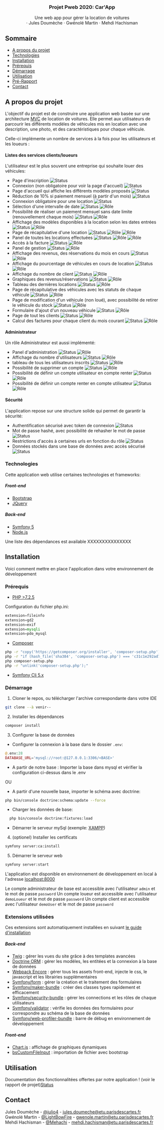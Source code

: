 <br />
<p align="center">

  <h3 align="center">Projet Pweb 2020: Car'App</h3>

  <p align="center">
    Une web app pour gérer la location de voitures
    <br />
    ·
    Jules Doumèche
    ·
    Gwénolé Martin
    ·
    Mehdi Hachisman
  </p>
</p>


<!-- Sommaire -->
## Sommaire

* [A propos du projet](#a-propos-du-projet)
* [Technologies](#technologies)
* [Installation](#installation)
* [Prérequis](#prérequis)
* [Démarrage](#démarrage)
* [Utilisation](#utilisation)
* [Pré-Rapport](#pré-rapport)
* [Contact](#contact)


## A propos du projet

L'objectif du projet est de construire une application web basée sur une architecture [MVC](https://fr.wikipedia.org/wiki/Mod%C3%A8le-vue-contr%C3%B4leur) de location de voitures.
Elle permet aux utilisateurs de parcourir les différents modèles de véhicules mis en location avec une description, une photo, et des caractéristiques pour chaque véhicule.

Celle-ci implémente un nombre de services à la fois pour les utilisateurs et les loueurs :

#### Listes des services clients/loueurs

L'utilisateur est le plus souvent une entreprise qui souhaite louer des véhicules:
* Page d'inscription 
![Status][s-fini]
* Connexion (non obligatoire pour voir la page d'accueil) 
![Status][s-fini]
* Page d'accueil qui affiche les différents modèles proposés
![Status][s-fini]
* Réduction de 10% si paiement mensuel (à partir d'un mois) 
![Status][s-fini]
* Connexion obligatoire pour une location
![Status][s-fini]
* Sélection d'une intervalle de date 
![Status][s-fini] ![Rôle][s-customer]
* Possibilité de réaliser un paiement mensuel sans date limite (renouvellement chaque mois)
![Status][s-fini] ![Rôle][s-customer]
* Affichage des modèles disponibles à la location selon les dates entrées
![Status][s-fini] ![Rôle][s-customer]
* Page de récapitulative d'une location 
![Status][s-fini] ![Rôle][s-customer] ![Rôle][s-renter]
* Panel de toutes les locations effectuées 
![Status][s-fini] ![Rôle][s-customer] ![Rôle][s-renter]
* Accès à la facture 
![Status][s-fini] ![Rôle][s-renter]
* Panel de gestion 
![Status][s-fini] ![Rôle][s-renter]
* Affichage des revenus, des réservations du mois en cours
![Status][s-fini] ![Rôle][s-renter]
* Affichage du pourcentage de véhicules en cours de location 
![Status][s-fini] ![Rôle][s-renter]
* Affichage du nombre de client 
![Status][s-fini] ![Rôle][s-renter]
* Graphiques des revenus/réservations
![Status][s-fini] ![Rôle][s-renter]
* Tableau des dernières locations
![Status][s-fini] ![Rôle][s-renter]
* Page de récapitulative des véhicules avec les statuts de chaque véhicule 
![Status][s-fini] ![Rôle][s-renter]
* Page de modification d'un véhicule (non loué), avec possibilité de retirer le véhicule du stock 
![Status][s-fini] ![Rôle][s-renter]
* Formulaire d'ajout d'un nouveau véhicule 
![Status][s-fini] ![Rôle][s-renter]
* Page de tout les clients 
![Status][s-fini] ![Rôle][s-renter]
* Calcul des factures pour chaque client du mois courant 
![Status][s-fini] ![Rôle][s-renter]

#### Administrateur
Un rôle Administrateur est aussi implémenté:
* Panel d'administration 
![Status][s-fini] ![Rôle][s-admin]
* Affichage du nombre d'utilisateurs 
![Status][s-fini] ![Rôle][s-admin]
* tableau de tous les utilisateurs inscrits 
![Status][s-fini] ![Rôle][s-admin]
* Possibilité de supprimer un compte 
![Status][s-fini] ![Rôle][s-admin]
* Possibilité de définir un compte utilisateur en compte renter 
![Status][s-fini] ![Rôle][s-admin]
* Possibilité de définir un compte renter en compte utilisateur 
![Status][s-fini] ![Rôle][s-admin]

#### Sécurité
L'application repose sur une structure solide qui permet de garantir la sécurité:
* Authentification sécurisé avec token de connexion
![Status][s-fini]
* Mot de passe hashé, avec possibilité de rehasher le mot de passe 
![Status][s-fini]
* Restrictions d'accès à certaines urls en fonction du rôle 
![Status][s-fini]
* Données stockés dans une base de données avec accès sécurisé 
![Status][s-fini]


### Technologies
Cette application web utilise certaines technologies et frameworks:

##### Front-end
* [Bootstrap](https://getbootstrap.com)
* [JQuery](https://jquery.com)

##### Back-end
* [Symfony 5](https://symfony.com/)
* [Node.js](https://nodejs.org/en/)

Une liste des dépendances est available XXXXXXXXXXXXXXX


<!-- Installation -->
## Installation

Voici comment mettre en place l'application dans votre environnement de développement

### Prérequis

* [PHP >7.2.5](https://www.php.net/downloads)

Configuration du fichier php.ini:
```php
extension=fileinfo
extension=gd2
extension=exif
extension=mysqli
extension=pdo_mysql
```
* [Composer](https://getcomposer.org/download/)
```sh
php -r "copy('https://getcomposer.org/installer', 'composer-setup.php');"
php -r "if (hash_file('sha384', 'composer-setup.php') === 'c31c1e292ad7be5f49291169c0ac8f683499edddcfd4e42232982d0fd193004208a58ff6f353fde0012d35fdd72bc394') { echo 'Installer verified'; } else { echo 'Installer corrupt'; unlink('composer-setup.php'); } echo PHP_EOL;"
php composer-setup.php
php -r "unlink('composer-setup.php');"
```
* [Symfony Cli 5.x](https://symfony.com/download)

### Démarrage

1. Cloner le repos, ou télécharger l'archive correspondante dans votre IDE
```sh
git clone --à venir--
```
2. Installer les dépendances
```sh
composer install
```
3. Configurer la base de données

  - Configurer la connexion à la base dans le dossier `.env`:
```php
@.env:28
DATABASE_URL='mysql://root:@127.0.0.1:3306/<BASE>'
```
  - A partir de notre base : Importer la base dans mysql et vérifier la configuration ci-dessus dans le .env
  
  OU
  
  - A partir d'une nouvelle base, importer le schéma avec doctrine:
```sh
php bin/console doctrine:schema:update --force
```
  - Charger les données de base:
```sh
  php bin/console doctrine:fixtures:load
```
  - Démarrer le serveur mySql (exemple: [XAMPP](https://www.apachefriends.org/fr/index.html))
  
4. (optionel) Installer les certificats
```sh
symfony server:ca:install
```
5. Démarrer le serveur web
```sh
symfony server:start
```

L'application est disponible en environnement de développement en local à l'adresse [localhost:8000](https://127.0.0.1:8000/)

Le compte administrateur de base est accessible avec l'utilisateur `admin` et le mot de passe `password`
Un compte loueur est accessible avec l'utilisateur `demoLoueur` et le mot de passe `password`
Un compte client est accessible avec l'utilisateur `demoUser` et le mot de passe `password`

### Extensions utilisées

Ces extensions sont automatiquement installées en suivant [le guide d'installation](#Installation)

##### Back-end
* [Twig](https://twig.symfony.com/) : gérer les vues du site grâce à des templates avancées
* [Doctrine ORM](https://www.doctrine-project.org/projects/orm.html) : gérer les modèles, les entitées et la connexion à la base de données
* [Webpack Encore](https://packagist.org/packages/symfony/webpack-encore-bundle) : gérer tous les assets front-end, injecte le css, le javascript et les librairies supplémentaires
* [Symfony/form](https://packagist.org/packages/symfony/form) : gérer la création et le traitement des formulaires
* [Symfony/maker-bundle](https://packagist.org/packages/symfony/maker-bundle) : créer des classes types rapidement et efficacement
* [Symfony/security-bundle](https://packagist.org/packages/symfony/security-bundle) : gérer les connections et les rôles de chaque utilisateurs
* [Symfony/validator](https://packagist.org/packages/symfony/validator) : vérifie les données des formulaires pour correspondre au schéma de la base de données
* [Symfony/web-profiler-bundle](https://packagist.org/packages/symfony/validator) : barre de débug en environnement de développement


##### Front-end
* [Chart.js](https://www.chartjs.org/) : affichage de graphiques dynamiques
* [bsCustomFileInput](https://www.npmjs.com/package/bs-custom-file-input) : importation de fichier avec bootstrap

<!-- USAGE EXAMPLES -->
## Utilisation

Documentation des fonctionnalitées offertes par notre application ! (voir le rapport de projet)[Status][s-fini] 

<!-- CONTACT -->
## Contact

Jules Doumèche - [@julio4](https://github.com/julio4) - jules.doumeche@etu.parisdescartes.fr
Gwénolé Martin - [@LightBowFire](https://github.com/LightBowFire/) - gwenole.martin@etu.parisdescartes.fr
Mehdi Hachisman - [@Mehachi](https://github.com/Mehachi/) - mehdi.hachisman@etu.parisdescartes.fr

<!-- MARKDOWN LINKS & IMAGES -->
<!-- https://www.markdownguide.org/basic-syntax/#reference-style-links -->
[s-url]: (#roadmap)
[s-a-faire]: https://img.shields.io/static/v1?label=Status&message=A%20faire&color=red
[s-en-cours]: https://img.shields.io/static/v1?label=Status&message=En%20cours&color=orange
[s-fini]: https://img.shields.io/static/v1?label=Status&message=Termin%C3%A9e&color=green
[s-customer]: https://img.shields.io/static/v1?label=Status&message=Client&color=yellow
[s-renter]: https://img.shields.io/static/v1?label=Status&message=Loueur&color=purple
[s-admin]: https://img.shields.io/static/v1?label=Status&message=Admin&color=red
[s-bug]: https://img.shields.io/static/v1?label=Status&message=Bug&color=purple
[s-frontend]: https://img.shields.io/static/v1?label=Front-end&message=90%&color=green
[s-backend]: https://img.shields.io/static/v1?label=Back-end&message=40%&color=orange
[screenshot]: images/screenshot.png
